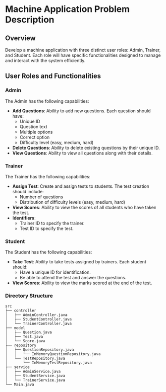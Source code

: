 # Machine Application Problem Description

## Overview
Develop a machine application with three distinct user roles: Admin, Trainer, and Student. Each role will have specific functionalities designed to manage and interact with the system efficiently.

## User Roles and Functionalities

### Admin
The Admin has the following capabilities:
- **Add Questions**: Ability to add new questions. Each question should have:
    - Unique ID
    - Question text
    - Multiple options
    - Correct option
    - Difficulty level (easy, medium, hard)
- **Delete Questions**: Ability to delete existing questions by their unique ID.
- **View Questions**: Ability to view all questions along with their details.

### Trainer
The Trainer has the following capabilities:
- **Assign Test**: Create and assign tests to students. The test creation should include:
    - Number of questions
    - Distribution of difficulty levels (easy, medium, hard)
- **View Scores**: Ability to view the scores of all students who have taken the test.
- **Identifiers**:
    - Trainer ID to specify the trainer.
    - Test ID to specify the test.

### Student
The Student has the following capabilities:
- **Take Test**: Ability to take tests assigned by trainers. Each student should:
    - Have a unique ID for identification.
    - Be able to attend the test and answer the questions.
- **View Scores**: Ability to view the marks scored at the end of the test.



### Directory Structure
```
src
├── controller
│   ├── AdminController.java
│   ├── StudentController.java
│   └── TrainerController.java
├── model
│   ├── Question.java
│   ├── Test.java
│   └── Score.java
├── repository
│   ├── QuestionRepository.java
│   │   └── InMemoryQuestionRepository.java
│   └── TestRepository.java
│       └── InMemoryTestRepository.java
├── service
│   ├── AdminService.java
│   ├── StudentService.java
│   └── TrainerService.java
└── Main.java
```
